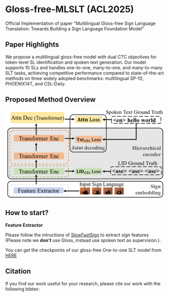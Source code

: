 # Gloss-free-MLSLT (ACL2025)

Official Implementation of paper "Multilingual Gloss-free Sign Language Translation:
Towards Building a Sign Language Foundation Model"

## Paper Highlights
We propose a multilingual gloss-free model with dual CTC objectives for token-level SL identification and spoken text generation. Our model supports 10 SLs and handles one-to-one, many-to-one, and many-to-many SLT tasks, achieving competitive performance compared to state-of-the-art methods on three widely adopted benchmarks: multilingual SP-10, PHOENIX14T, and CSL-Daily.

## Proposed Method Overview
![Overview](Overview.png)


## How to start?

**Feature Extractor**

Please follow the intructions of [SlowFastSign](https://github.com/kaistmm/SlowFastSign) to extract sign features (Please note we **don't** use Gloss, instead use spoken text as supervision.).

You can get the checkpoints of our gloss-free One-to-one SLT model from [HERE](https://drive.google.com/drive/folders/1vx2eNHVaZKCCqxbIxTXdcYA9q7ljSyMP?usp=sharing)



## Citation 

If you find our work useful for your research, please cite our work with the following bibtex:

```bibtex

```
